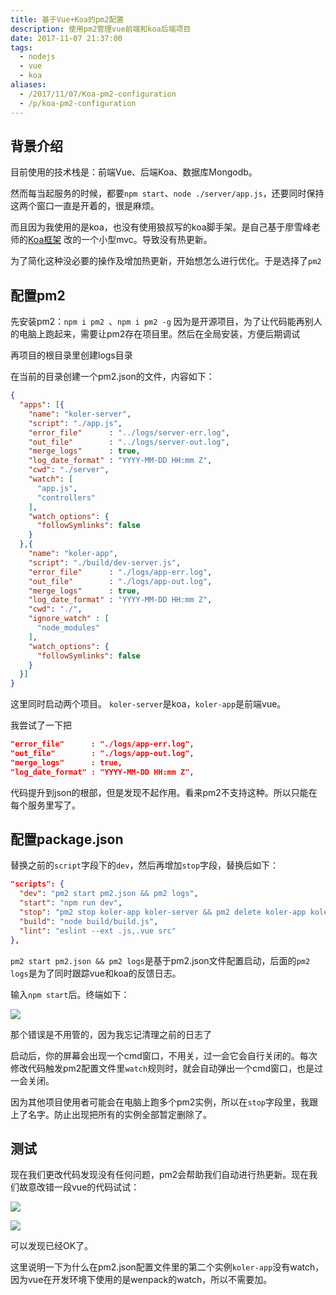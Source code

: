 ```yaml
---
title: 基于Vue+Koa的pm2配置
description: 使用pm2管理vue前端和koa后端项目
date: 2017-11-07 21:37:00
tags:
  - nodejs
  - vue
  - koa
aliases:
  - /2017/11/07/Koa-pm2-configuration
  - /p/koa-pm2-configuration
---
```


## 背景介绍

目前使用的技术栈是：前端Vue、后端Koa、数据库Mongodb。

然而每当起服务的时候，都要`npm start`、`node ./server/app.js`，还要同时保持这两个窗口一直是开着的，很是麻烦。

而且因为我使用的是koa，也没有使用狼叔写的koa脚手架。是自己基于廖雪峰老师的[Koa框架](https://www.liaoxuefeng.com/wiki/001434446689867b27157e896e74d51a89c25cc8b43bdb3000/001434501579966ab03decb0dd246e1a6799dd653a15e1b000) 改的一个小型mvc。导致没有热更新。

为了简化这种没必要的操作及增加热更新，开始想怎么进行优化。于是选择了`pm2`

## 配置pm2

先安装pm2：`npm i pm2 `、`npm i pm2 -g`
因为是开源项目，为了让代码能再别人的电脑上跑起来，需要让pm2存在项目里。然后在全局安装，方便后期调试

再项目的根目录里创建logs目录

在当前的目录创建一个pm2.json的文件，内容如下：
```json
{
  "apps": [{
    "name": "koler-server",
    "script": "./app.js",
    "error_file"      : "../logs/server-err.log",
    "out_file"        : "../logs/server-out.log",
    "merge_logs"      : true,
    "log_date_format" : "YYYY-MM-DD HH:mm Z",
    "cwd": "./server",
    "watch": [
      "app.js",
      "controllers"
    ],
    "watch_options": {
      "followSymlinks": false
    }
  },{
    "name": "koler-app",
    "script": "./build/dev-server.js",
    "error_file"      : "./logs/app-err.log",
    "out_file"        : "./logs/app-out.log",
    "merge_logs"      : true,
    "log_date_format" : "YYYY-MM-DD HH:mm Z",
    "cwd": "./",
    "ignore_watch" : [
      "node_modules"
    ],
    "watch_options": {
      "followSymlinks": false
    }
  }]
}
```

这里同时启动两个项目。
`koler-server`是koa，`koler-app`是前端vue。

我尝试了一下把
```json
"error_file"      : "./logs/app-err.log",
"out_file"        : "./logs/app-out.log",
"merge_logs"      : true,
"log_date_format" : "YYYY-MM-DD HH:mm Z",
```
代码提升到json的根部，但是发现不起作用。看来pm2不支持这种。所以只能在每个服务里写了。

## 配置package.json

替换之前的`script`字段下的`dev`，然后再增加`stop`字段，替换后如下：

```json
"scripts": {
  "dev": "pm2 start pm2.json && pm2 logs",
  "start": "npm run dev",
  "stop": "pm2 stop koler-app koler-server && pm2 delete koler-app koler-server",
  "build": "node build/build.js",
  "lint": "eslint --ext .js,.vue src"
},
```

`pm2 start pm2.json && pm2 logs`是基于pm2.json文件配置启动，后面的`pm2 logs`是为了同时跟踪vue和koa的反馈日志。

输入`npm start`后。终端如下：

![](/images/koa-pm2-configuration/1.png)

那个错误是不用管的，因为我忘记清理之前的日志了

启动后，你的屏幕会出现一个cmd窗口，不用关，过一会它会自行关闭的。每次修改代码触发pm2配置文件里`watch`规则时，就会自动弹出一个cmd窗口，也是过一会关闭。

因为其他项目使用者可能会在电脑上跑多个pm2实例，所以在`stop`字段里，我跟上了名字。防止出现把所有的实例全部暂定删除了。

## 测试

现在我们更改代码发现没有任何问题，pm2会帮助我们自动进行热更新。现在我们故意改错一段vue的代码试试：

![](/images/koa-pm2-configuration/2.png)

![](/images/koa-pm2-configuration/3.png)

可以发现已经OK了。

这里说明一下为什么在pm2.json配置文件里的第二个实例`koler-app`没有watch，因为vue在开发环境下使用的是wenpack的watch，所以不需要加。
